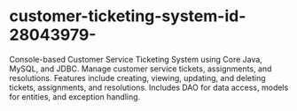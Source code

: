 # customer-ticketing-system-id-28043979-
Console-based Customer Service Ticketing System using Core Java, MySQL, and JDBC. Manage customer service tickets, assignments, and resolutions. Features include creating, viewing, updating, and deleting tickets, assignments, and resolutions. Includes DAO for data access, models for entities, and exception handling.
